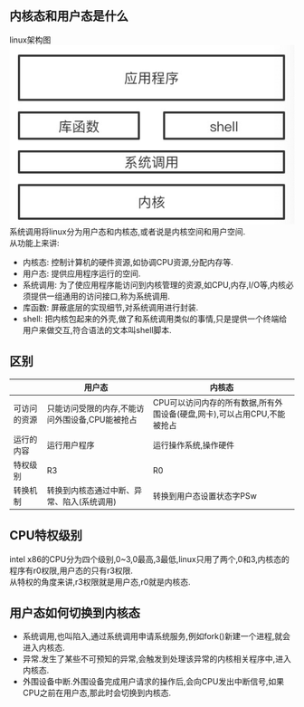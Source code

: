 ## 内核态和用户态是什么
linux架构图  
![](linux架构.jpg)
系统调用将linux分为用户态和内核态,或者说是内核空间和用户空间.  
从功能上来讲:
* 内核态: 控制计算机的硬件资源,如协调CPU资源,分配内存等.  
* 用户态: 提供应用程序运行的空间.
* 系统调用: 为了使应用程序能访问到内核管理的资源,如CPU,内存,I/O等,内核必须提供一组通用的访问接口,称为系统调用.
* 库函数: 屏蔽底层的实现细节,对系统调用进行封装.
* shell: 把内核包起来的外壳,做了和系统调用类似的事情,只是提供一个终端给用户来做交互,符合语法的文本叫shell脚本.

## 区别
| |用户态|内核态
|---|---|---|
|可访问的资源|只能访问受限的内存,不能访问外围设备,CPU能被抢占|CPU可以访问内存的所有数据,所有外围设备(硬盘,网卡),可以占用CPU,不能被抢占|
|运行的内容|运行用户程序|运行操作系统,操作硬件|
|特权级别|R3|R0|
|转换机制|转换到内核态通过中断、异常、陷入(系统调用)|转换到用户态设置状态字PSw|

## CPU特权级别
intel x86的CPU分为四个级别,0~3,0最高,3最低,linux只用了两个,0和3,内核态的程序有r0权限,用户态的只有r3权限.  
从特权的角度来讲,r3权限就是用户态,r0就是内核态.

## 用户态如何切换到内核态
* 系统调用,也叫陷入,通过系统调用申请系统服务,例如fork()新建一个进程,就会进入内核态.
* 异常.发生了某些不可预知的异常,会触发到处理该异常的内核相关程序中,进入内核态.
* 外围设备中断.外围设备完成用户请求的操作后,会向CPU发出中断信号,如果CPU之前在用户态,那此时会切换到内核态.

##
